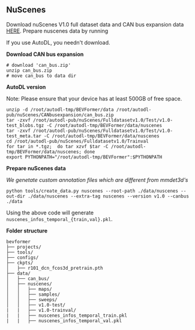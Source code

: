 

## NuScenes
Download nuScenes V1.0 full dataset data and CAN bus expansion data [HERE](https://www.nuscenes.org/download). Prepare nuscenes data by running

If you use AutoDL, you needn't download.


**Download CAN bus expansion**
```
# download 'can_bus.zip'
unzip can_bus.zip 
# move can_bus to data dir
```

**AutoDL version**

Note: Please ensure that your device has at least 500GB of free space.
```
unzip -d /root/autodl-tmp/BEVFormer/data /root/autodl-pub/nuScenes/CANbusexpansion/can_bus.zip
tar -zxvf /root/autodl-pub/nuScenes/Fulldatasetv1.0/Test/v1.0-test_blobs.tgz -C /root/autodl-tmp/BEVFormer/data/nuscenes
tar -zxvf /root/autodl-pub/nuScenes/Fulldatasetv1.0/Test/v1.0-test_meta.tar -C /root/autodl-tmp/BEVFormer/data/nuscenes
cd /root/autodl-pub/nuScenes/Fulldatasetv1.0/Trainval
for tar in *.tgz;  do tar xzvf $tar -C /root/autodl-tmp/BEVFormer/data/nuscenes; done
export PYTHONPATH="/root/autodl-tmp/BEVFormer":$PYTHONPATH
```

**Prepare nuScenes data**

*We genetate custom annotation files which are different from mmdet3d's*
```
python tools/create_data.py nuscenes --root-path ./data/nuscenes --out-dir ./data/nuscenes --extra-tag nuscenes --version v1.0 --canbus ./data
```

Using the above code will generate `nuscenes_infos_temporal_{train,val}.pkl`.

**Folder structure**
```
bevformer
├── projects/
├── tools/
├── configs/
├── ckpts/
│   ├── r101_dcn_fcos3d_pretrain.pth
├── data/
│   ├── can_bus/
│   ├── nuscenes/
│   │   ├── maps/
│   │   ├── samples/
│   │   ├── sweeps/
│   │   ├── v1.0-test/
|   |   ├── v1.0-trainval/
|   |   ├── nuscenes_infos_temporal_train.pkl
|   |   ├── nuscenes_infos_temporal_val.pkl
```
